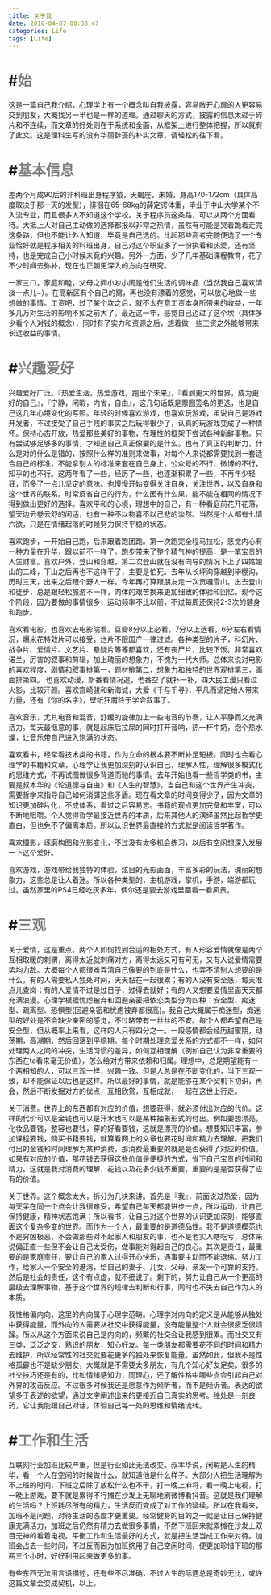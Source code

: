 ```yaml
---
title: 关于我
date: 2018-04-07 00:38:47
categories: Life
tags: [Life]
---
```


# \#<font color=grey>始</font>

这是一篇自己我介绍，心理学上有一个概念叫自我披露，容易敞开心扉的人更容易交到朋友，大概找另一半也是一样的道理。通过聊天的方式，披露的信息太过于碎片和不连续，而文章的好处则在于系统和全面，从框架上进行整体把握，所以就有了此文。这是理科生写的没有华丽辞藻的朴实文章，请轻松的往下看。

# \#<font color=grey>基本信息</font>

差两个月成90后的非科班出身程序猿，天蝎座，未婚，身高170-172cm（具体高度取决于那一天的发型），徘徊在65-68kg的薛定谔体重，毕业于中山大学某个不入流专业，而且很多人不知道这个学校。关于程序员这条路，可以从两个方面看待。大抵上人对自己主动做的选择都报以非常之热情，虽然有可能是哭着跪着走完这条路，但也不能让外人知道，毕竟是自己选的。比起那些高考完随便选了一个专业恰好就是程序相关的科班出身，自己对这个职业多了一份执着和热爱，还有坚持，也是完成自己小时候未竟的兴趣。另外一方面，少了几年基础课程教育，花了不少时间去弥补，现在也正朝更深入的方向在研究。

一家三口，家庭和睦，父母之间小吵小闹是他们生活的调味品（当然我自己喜欢清淡一点儿~）。在高新区有个自己的窝，再也没有漂着的感觉，可以放心地做一些想做的事情。工资吧，过了某个坎之后，就不太在意工资本身所带来的收益，一年多几万对生活的影响不如之前大了。最近这一年，感觉自己迈过了这个坎（具体多少看个人对钱的概念），同时有了实力和资源之后，想着做一些工资之外能够带来长远收益的事情。

# \#<font color=grey>兴趣爱好</font>

兴趣爱好广泛。『热爱生活，热爱游戏，跑出个未来』，『看到更大的世界，成为更好的自己』，『宁静，闲暇，内省，自由』，这几句话既是票圈签名的更迭，也是自己这几年心境变化的写照。年轻的时候喜欢游戏，也喜欢玩游戏，虽说自己是游戏开发者，不过接受了自己手残的事实之后玩得很少了，认真的玩游戏变成了一种情怀。保持心态开放，热爱那些美好的事物，在理性的框架下尝试各种新鲜事物。只有尝试够足够多的事情，才知道自己真正像要的是什么。也有了真正的判断力，什么是对的什么是错的，按照什么样的准则来做事，对每个人来说都需要找到一套适合自己的标准，不能拿别人的标准来套在自己身上，公众号的不行，微博的不行，知乎的也不行。这两年看了一些，经历了一些，也逐渐积累了一些，不再年少轻狂，而多了一点儿坚定的意味。也慢慢开始变得关注自身，关注世界，以及自身和这个世界的联系。时常反省自己的行为，什么因有什么果，能不能在相同的情况下得到做出更好的选择。喜欢平和的心境，理想中的自己，有一种看庭前花开花落，望天边云卷云舒的闲适，也有一种不以物喜不以己悲的淡然。当然是个人都有七情六欲，只是在情绪起落的时候努力保持平稳的状态。

喜欢跑步，一开始自己跑，后来跟着跑团跑。第一次跑完全程马拉松，感觉内心有一种力量在升华，跟以前不一样了。跑步带来了整个精气神的提高，是一笔宝贵的人生财富。喜欢户外，登山和穿越，第二次登山就在没有向导的情况下上了四姑娘山的二峰，下山之后再也不这样干了，主要是怕死。去年从长坪沟穿越到毕棚沟，历时三天，出来之后跟个野人一样。今年再打算跟朋友走一次贡嘎雪山。出去登山和徒步，总是跟轻松旅游不一样，肉体的艰苦换来更加细致的体验和回忆。现今这个阶段，因为要做的事情很多，运动频率不比以前，不过每周还保持2-3次的健身和跑步。

喜欢看电影，也喜欢去电影院看。豆瓣8分以上必看，7分以上选看，6分左右看情况，爆米花特效片可以接受，烂片不限国产一律过滤。各种类型的片子，科幻片、战争片、爱情片、文艺片、悬疑片等等都喜欢，还有丧尸片，比较下饭。非常喜欢诺兰，厉害的叙事和剪辑，加上瑰丽的想象力，不愧为一代大师。总体来说对电影的喜欢程度，剧情和叙事排第一，题材排第二，想象力和独特的世界观排第三，画面排第四。
也喜欢动漫，新番看情况追，老番空了就补一补，四大民工漫只看过火影，比较汗颜。喜欢宫崎骏和新海诚，大爱《千与千寻》，平凡而坚定给人带来力量，还有《你的名字》，壁纸狂魔终于学会叙事了。

喜欢音乐，尤其电音和混音，舒缓的旋律加上一些电音的节奏，让人平静而又充满活力。每天最惬意的事，就是起床后拉屎的同时打开音响，热一杯牛奶，泡个热水澡，让音乐带自己进入饱满的状态。

喜欢看书，经常看技术类的书籍，作为立命的根本要不断补足短板。同时也会看心理学的书籍和文章，心理学让我更加深刻的认识自己，理解人性，理解很多模式化的思维方式，不再试图做很多背道而驰的事情。去年开始也看一些哲学类的书，主要是叔本华的《论道德与自由》和《人生的智慧》。当自己和这个世界产生冲突，需要哲学来指导自己如何消弭这些矛盾。现在看文章的时间变得少了，因为文章的知识更加碎片化，不成体系，看过之后容易忘。书籍的观点更加完备和丰富，可以不断地咀嚼。个人觉得哲学最接近世界的本质，后来其他人的演绎虽然比起哲学更直白，但也免不了偏离本质。所以认识世界最直接的方式就是阅读哲学著作。

喜欢摄影，琢磨构图和光影变化，不过没有太多机会练习，以后有空闲想深入发展一下这个爱好。

喜欢游戏，游戏带给我独特的体验，炫目的光影画面，丰富多彩的玩法，瑰丽的想象力，这些总是让人着迷。所以各种类型的，主机游戏，掌机，手游，端游都玩过。虽然家里的PS4已经吃灰多年，偶尔还是要去游戏里面看一看风景。

# \#<font color=grey>三观</font>

关于爱情，这是重点。两个人如何找到合适的相处方式，有人形容爱情就像是两个互相取暖的刺猬，离得太近就刺痛对方，离得太远又可有可无，又有人说爱情需要势均力敌。大概每个人都很难弄清自己像要的到底是什么，也弄不清别人想要的是什么。有的人需要私人独处时间，天天黏在一起很累；有的人没有安全感，每天准点儿查岗；有的人爱情不过是过日子，过得去就好；有的人又想要爱情里面天天都充满浪漫。心理学根据忧虑被弃和回避亲密把依恋类型分为四种：安全型、痴迷型、疏离型、恐惧型(回避亲密和忧虑被弃都很高)。我自己大概属于痴迷型，痴迷型的好处是不会缺少亲密的感觉，不过略带有一丝丝的不安。每个人都希望自己是安全型，但从概率上来看，这样的人只有四分之一。一段感情都会经历甜蜜期，动荡期，高潮期，然后回落到平稳期。每个时期处理恋爱关系的方式都不一样，如何处理两人之间的冲突，生活习惯的差异，如何互相理解（例如自己认为非常重要的东西在ta看来毫无价值），怎么给对方带来依赖和归属。理想中，总是期望能有一个两相知的人，可以三观一样，兴趣一致。但是人总是在不断变化的，当下三观一致，却不能保证以后也是这样。所以最好的事情，就是能够在某个契机下初识，再会，然后不断发掘对方的优点，互相欣赏，互相成就，一起在这世上行走。

关于消费。世界上的东西都有对应的价值，想要获得，就必须付出对应的代价。这样的代价可以是金钱也可以是汗水也可以是某种抽象形式的付出。例如要想漂亮，化妆品要钱，整容也要钱，穿的好看要钱，这就是漂亮的价值。想要知识丰富，参加课程要钱，购买书籍要钱，就算看网上的文章也要花时间和精力去理解。把我们付出的金钱和时间理解为某种消费，那消费最重要的就是是否获得了对应的价值。如果有对应的价值，那花钱去获得这些价值是便捷的方式，省下自己宝贵的时间和精力。这就是我对消费的理解，花钱以及花多少钱不重要，重要的是是否获得了应有的价值。

关于世界。这个概念太大，拆分为几块来讲。首先是『我』，前面说过热爱，因为每天呆在同一个点会让我很难受，希望自己每天都能进步一点，所以运动，让自己保持健康，精神状态饱满；所以看书，让自己对这个世界的认识更加深刻，能够直面这个复杂多变的世界。而作为一个人，最重要的是道德品性。我不是道德模范也不是穷凶极恶，不会做那些对不起家人和朋友的事，也不是老实人瞎吃亏，总体来说偏正直一些但不会让自己太受伤，做事能对得起自己的良心。其次是责任，最重要的是家庭责任，要让自己的家人过得开心快乐，遇事要主动而不能退缩。努力工作，给家人一个安全的港湾，给自己的妻子、儿女、父母、亲友一个可靠的支持。然后是社会的责任，这个有点虚，就不细说了。剩下的，努力让自己从一个更高的层级去理解事物，基于这个世界的规律去判断和行事，同时也不失去自己作为人的本质。

我性格偏内向，这里的内向属于心理学范畴。心理学对内向的定义是从能够从独处中获得能量，而外向的人需要从社交中获得能量，没有能量整个人就会很疲乏很烦躁。所以从这个方面来说自己是内向的，频繁的社交会让我感到很累。而社交又有三类，泛泛之交，熟识的朋友，知心好友。每一类朋友都需要花不同的时间和精力去维护，所以经常性的社交就要花更多的独处来恢复能量。虽然如此，但我不是性格孤僻也不是缺少朋友，大概就是不需要太多朋友，有几个知心好友足矣。很多的社交技巧还是有的，比如情绪感知力，同理心，还了解性格中哪些点会引起自己对外界的攻击反应。不过很多时候我还是愿意作为倾听者，而不是倾诉者。表达的欲望多于表述的欲望，通过文字阐述出来的更接近自己真实的思考。独处是一剂良药，它让我能跟自己对话，体验自己每一处的思维和情绪流转。

# \#<font color=grey>工作和生活</font>

互联网行业加班比较严重，但是行业如此无法改变。叔本华说，闲暇是人生的精华，看一个人在空闲的时候做什么，就知道他是什么样子。大部分人把生活理解为不上班的时间，下班之后除了放松什么也不干，打一晚上麻将，看一晚上电视，打一晚上游戏，要不就是累得不行摊在沙发上无聊地刷微博看抖音。这就是我们理解的生活吗？上班耗尽所有的精力，生活反而变成了对工作的延续。所以在我看来，加班不是问题，对待生活的态度才更重要。经常健身的目的之一就是让自己保持健康充满活力，加班之后仍然有精力去做很多事情，不然下班回来就累摊在沙发上双目无神的看着电视。平衡工作和生活最好的方式，就是把生活当成工作来对待。加班会占去一些时间，不过反而因为加班挤用了自己空闲时间，便更加珍惜下班的那两三个小时，好好利用起来做更多的事。

有些东西无法用言语描述，还有些不尽准确，不过人生的际遇总是奇妙无比，或许这篇文章会变成契机，以上。